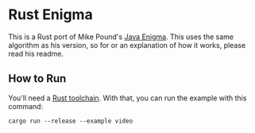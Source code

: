 # Rust Enigma

This is a Rust port of Mike Pound's [Java Enigma](https://github.com/mikepound/enigma). This uses the same
algorithm as his version, so for or an explanation of how it works, please read his readme.

## How to Run

You'll need a [Rust toolchain](https://www.rust-lang.org/tools/install). With that, you can run the example
with this command:

```
cargo run --release --example video
```
